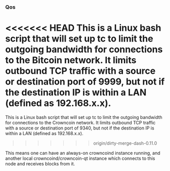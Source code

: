### Qos ###

<<<<<<< HEAD
This is a Linux bash script that will set up tc to limit the outgoing bandwidth for connections to the Bitcoin network. It limits outbound TCP traffic with a source or destination port of 9999, but not if the destination IP is within a LAN (defined as 192.168.x.x).
=======
This is a Linux bash script that will set up tc to limit the outgoing bandwidth for connections to the Crowncoin network. It limits outbound TCP traffic with a source or destination port of 9340, but not if the destination IP is within a LAN (defined as 192.168.x.x).
>>>>>>> origin/dirty-merge-dash-0.11.0

This means one can have an always-on crowncoind instance running, and another local crowncoind/crowncoin-qt instance which connects to this node and receives blocks from it.
